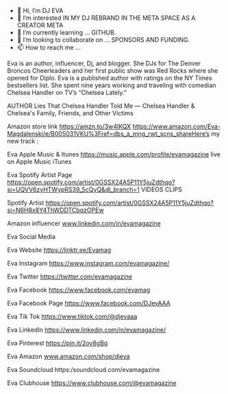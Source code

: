 - 👋 Hi, I’m DJ EVA
- 👀 I’m interested IN MY DJ REBRAND IN THE META SPACE AS A CREATOR META 
- 🌱 I’m currently learning ... GITHUB.
- 💞️ I’m looking to collaborate on ... SPONSORS AND FUNDING. 
- 📫 How to reach me ...


Eva is an author, influencer, Dj, and blogger. She DJs for The Denver Broncos Cheerleaders and her first public show was Red Rocks where she opened for Diplo. Eva is a published author with ratings on the NY Times bestsellers list. She spent nine years working and traveling with comedian Chelsea Handler on TV’s “Chelsea Lately.”

AUTHOR
Lies That Chelsea Handler Told Me — Chelsea Handler & Chelsea's Family, Friends, and Other Victims

Amazon store link https://amzn.to/3w4IKQX
https://www.amazon.com/Eva-Magdalenski/e/B005031VKU%3Fref=dbs_a_mng_rwt_scns_shareHere’s my new track :

Eva Apple Music & Itunes
https://music.apple.com/profile/evamagazine
live on Apple Music 
iTunes 

Eva Spotify Artist Page
https://open.spotify.com/artist/0GSSX24A5P11Y5juZdthqo?si=UQVV6zyHTWypRS39_5cQyQ&dl_branch=1
VIDEOS CLIPS

Spotify Artist 
https://open.spotify.com/artist/0GSSX24A5P11Y5juZdthqo?si=N6H8x8Y4ThWDDTCbqzOPEw


Amazon influencer
www.linkedin.com/in/evamagazine

Eva Social Media 

Eva Website
https://linktr.ee/Evamag

Eva Instagram
https://www.instagram.com/evamagazine/ 

Eva Twitter
https://twitter.com/evamagazine

Eva Facebook
https://www.facebook.com/evamag

Eva Facebook Page
https://www.facebook.com/DJevAAA

Eva Tik Tok
https://www.tiktok.com/@djevaaa

Eva LinkedIn
https://www.linkedin.com/in/evamagazine/

Eva Pinterest 
https://pin.it/2oy8gBq

Eva Amazon
www.amazon.com/shop/djeva

Eva Soundcloud
https:/soundcloud.com/evamagazine

Eva Clubhouse 
https://www.clubhouse.com/@evamagazine
